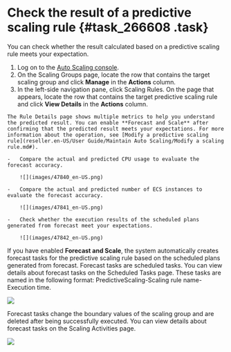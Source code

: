 # Check the result of a predictive scaling rule {#task_266608 .task}

You can check whether the result calculated based on a predictive scaling rule meets your expectation.

1.   Log on to the [Auto Scaling console](https://partners-intl.console.aliyun.com/#/ess). 
2.   On the Scaling Groups page, locate the row that contains the target scaling group and click **Manage** in the **Actions** column. 
3.   In the left-side navigation pane, click Scaling Rules. On the page that appears, locate the row that contains the target predictive scaling rule and click **View Details** in the **Actions** column. 

    The Rule Details page shows multiple metrics to help you understand the predicted result. You can enable **Forecast and Scale** after confirming that the predicted result meets your expectations. For more information about the operation, see [Modify a predictive scaling rule](reseller.en-US/User Guide/Maintain Auto Scaling/Modify a scaling rule.md#).

    -   Compare the actual and predicted CPU usage to evaluate the forecast accuracy.

        ![](images/47840_en-US.png)

    -   Compare the actual and predicted number of ECS instances to evaluate the forecast accuracy.

        ![](images/47841_en-US.png)

    -   Check whether the execution results of the scheduled plans generated from forecast meet your expectations.

        ![](images/47842_en-US.png)


If you have enabled **Forecast and Scale**, the system automatically creates forecast tasks for the predictive scaling rule based on the scheduled plans generated from forecast. Forecast tasks are scheduled tasks. You can view details about forecast tasks on the Scheduled Tasks page. These tasks are named in the following format: PredictiveScaling-Scaling rule name-Execution time.

![](images/47843_en-US.png)

Forecast tasks change the boundary values of the scaling group and are deleted after being successfully executed. You can view details about forecast tasks on the Scaling Activities page.

![](images/47844_en-US.png)

